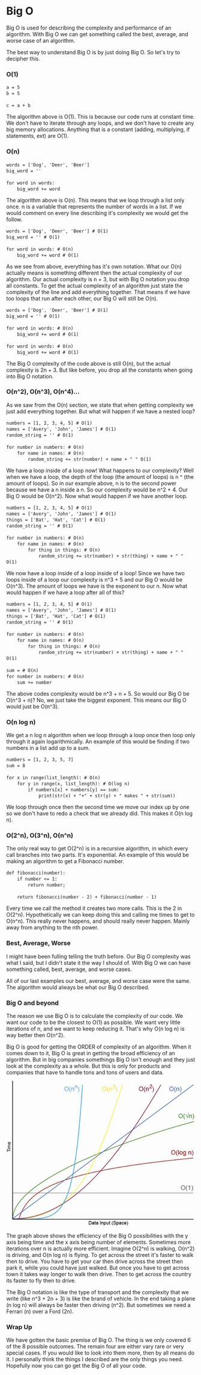 # Big O

Big O is used for describing the complexity and performance of an
algorithm. With Big O we can get something called the best, average, and
worse case of an algorithm.

The best way to understand Big O is by just doing Big O. So let's try
to decipher this.

### O(1)

    a = 5
    b = 5

    c = a + b

The algorithm above is O(1). This is because our code runs at constant
time. We don't have to iterate through any loops, and we don't have to
create any big memory allocations. Anything that is a constant (adding,
multiplying, if statements, ext) are O(1).

### O(n)

    words = ['Dog', 'Deer', 'Beer']
    big_word = ''

    for word in words:
        big_word += word

The algorithm above is O(n). This means that we loop through a list only
once. n is a variable that represents the number of words in a list. If
we would comment on every line describing it's complexity we would get
the follow.

    words = ['Dog', 'Deer', 'Beer'] # O(1)
    big_word = '' # O(1)

    for word in words: # O(n)
        big_word += word # O(1)

As we see from above, everything has it's own notation. What our O(n)
actually means is something different then the actual complexity of our
algorithm. Our actual complexity is n + 3, but with Big O notation you
drop all constants. To get the actual complexity of an algorithm just
state the complexity of the line and add everything together. That means
if we have too loops that run after each other, our Big O will still be
O(n).

    words = ['Dog', 'Deer', 'Beer'] # O(1)
    big_word = '' # O(1)

    for word in words: # O(n)
        big_word += word # O(1)

    for word in words: # O(n)
        big_word += word # O(1)

The Big O complexity of the code above is still O(n), but the actual
complexity is 2n + 3. But like before, you drop all the constants when
going into Big O notation.

### O(n^2), O(n^3), O(n^4)...

As we saw from the O(n) section, we state that when getting complexity
we just add everything together. But what will happen if we have a
nested loop?

    numbers = [1, 2, 3, 4, 5] # O(1)
    names = ['Avery', 'John', 'James'] # O(1)
    random_string = '' # O(1)

    for number in numbers: # O(n)
        for name in names: # O(n)
            random_string += str(number) + name + " " O(1)

We have a loop inside of a loop now! What happens to our complexity?
Well when we have a loop, the depth of the loop (the amount of loops)
is n ^ (the amount of loops). So in our example above, n is to the
second power because we have a n inside a n. So our complexity would be
n^2 + 4. Our Big O would be O(n^2). Now what would happen if we have
another loop.

    numbers = [1, 2, 3, 4, 5] # O(1)
    names = ['Avery', 'John', 'James'] # O(1)
    things = ['Bat', 'Hat', 'Cat'] # O(1)
    random_string = '' # O(1)

    for number in numbers: # O(n)
        for name in names: # O(n)
            for thing in things: # O(n)
                random_string += str(number) + str(thing) + name + " " O(1)

We now have a loop inside of a loop inside of a loop! Since we have two
loops inside of a loop our complexity is n^3 + 5 and our Big O would be
O(n^3). The amount of loops we have is the exponent to our n. Now what
would happen if we have a loop after all of this?

    numbers = [1, 2, 3, 4, 5] # O(1)
    names = ['Avery', 'John', 'James'] # O(1)
    things = ['Bat', 'Hat', 'Cat'] # O(1)
    random_string = '' # O(1)

    for number in numbers: # O(n)
        for name in names: # O(n)
            for thing in things: # O(n)
                random_string += str(number) + str(thing) + name + " " O(1)

    sum = # O(n)
    for number in numbers: # O(n)
        sum += number

The above codes complexity would be n^3 + n + 5. So would our Big O be
O(n^3 + n)? No, we just take the biggest exponent. This means our Big O
would just be O(n^3).

### O(n log n)

We get a n log n algorithm when we loop through a loop once then loop
only through it again logarithmically. An example of this would be
finding if two numbers in a list add up to a sum.

    numbers = [1, 2, 3, 5, 7]
    sum = 8

    for x in range(list_length): # O(n)
        for y in range(x, list_length): # O(log n)
            if numbers[x] + numbers[y] == sum:
                print(str(x) + "+" + str(y) + " makes " + str(sum))


We loop through once then the second time we move our index up by one
so we don't have to redo a check that we already did. This makes it
O(n log n).

### O(2^n), O(3^n), O(n^n)

The only real way to get O(2^n) is in a recursive algorithm, in which
every call branches into two parts. It's exponential. An example of this
would be making an algorithm to get a Fibonacci number.

    def fibonacci(number):
        if number <= 1:
            return number;

        return fibonacci(number - 2) + fibonacci(number - 1)

Every time we call the method it creates two more calls. This is the 2
in O(2^n). Hypothetically we can keep doing this and calling me times
to get to O(n^n). This really never happens, and should really never
happen. Mainly away from anything to the nth power.

### Best, Average, Worse

I might have been fulling telling the truth before. Our Big O complexity
was what I said, but I didn't state it the way I should of. With Big O
we can have something called, best, average, and worse cases.

All of our last examples our best, average, and worse case were the
same. The algorithm would always be what our Big O described.

### Big O and beyond

The reason we use Big O is to calculate the complexity of our code. We
want our code to be the closest to O(1) as possible. We want very little
iterations of n, and we want to keep reducing it. That's why O(n log n)
is way better then O(n^2).

Big O is good for getting the ORDER of complexity of an algorithm. When
it comes down to it, Big O is great in getting the broad efficiency of
an algorithm. But in big companies somethings Big O isn't enough and
they just look at the complexity as a whole. But this is only for
products and companies that have to handle tons and tons of users and
data.

![Graph](graph.jpeg)

The graph above shows the efficiency of the Big O possibilities with the
y axis being time and the x axis being number of elements. Sometimes
more iterations over n is actually more efficient. Imagine O(2^n) is
walking, O(n^2) is driving, and O(n log n) is flying. To get across the
street it's faster to walk then to drive. You have to get your car then
drive across the street then park it, while you could have just walked.
But once you have to get across town it takes way longer to walk then
drive. Then to get across the country its faster to fly then to drive.

The Big O notation is like the type of transport and the complexity that
we write (like n^3 + 2n + 3) is like the brand of vehicle. In the end
taking a plane (n log n) will always be faster then driving (n^2). But
sometimes we need a Ferrari (n) over a Ford (2n).

### Wrap Up

We have gotten the basic premise of Big O. The thing is we only covered
6 of the 8 possible outcomes. The remain four are either vary rare or
very special cases. If you would like to look into them more, then by
all means do it. I personally think the things I described are the only
things you need. Hopefully now you can go get the Big O of all your
code.

